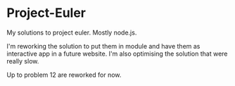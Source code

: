 # Project-Euler
My solutions to project euler. Mostly node.js.


I'm reworking the solution to put them in module and have them as interactive app in a future website.
I'm also optimising the solution that were really slow.

Up to problem 12 are reworked for now.